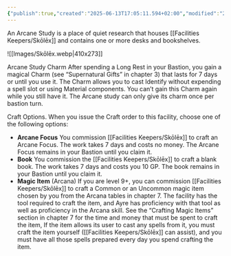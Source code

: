 ```yaml
---
{"publish":true,"created":"2025-06-13T17:05:11.594+02:00","modified":"2025-07-18T17:54:09.418+02:00","cssclasses":""}
---
```


An Arcane Study is a place of quiet research that houses [[Facilities Keepers/Skōlēx]] and contains one or more desks and bookshelves.

![[Images/Skōlēx.webp|410x273]]

Arcane Study Charm After spending a Long Rest in your Bastion, you gain a magical Charm (see “Supernatural Gifts” in chapter 3) that lasts for 7 days or until you use it. The Charm allows you to cast Identify without expending a spell slot or using Material components. You can’t gain this Charm again while you still have it. The Arcane study can only give its charm once per bastion turn.

Craft Options. When you issue the Craft order to this facility, choose one of the following options:

- **Arcane Focus** You commission [[Facilities Keepers/Skōlēx]] to craft an Arcane Focus. The work takes 7 days and costs no money. The Arcane Focus remains in your Bastion until you claim it.
- **Book** You commission the [[Facilities Keepers/Skōlēx]] to craft a blank book. The work takes 7 days and costs you 10 GP. The book remains in your Bastion until you claim it.
- **Magic Item** (Arcana) If you are level 9+, you can commission [[Facilities Keepers/Skōlēx]] to craft a Common or an Uncommon magic item chosen by you from the Arcana tables in chapter 7. The facility has the tool required to craft the item, and Ayre has proficiency with that tool as well as proficiency in the Arcana skill. See the “Crafting Magic Items” section in chapter 7 for the time and money that must be spent to craft the item, If the item allows its user to cast any spells from it, you must craft the item yourself ([[Facilities Keepers/Skōlēx]] can assist), and you must have all those spells prepared every day you spend crafting the item.

